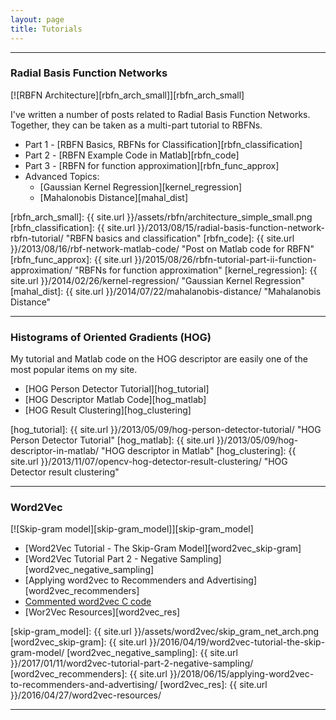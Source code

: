 ```yaml
---
layout: page
title: Tutorials
---
```


<hr/>

### Radial Basis Function Networks

[![RBFN Architecture][rbfn_arch_small]][rbfn_arch_small]

I've written a number of posts related to Radial Basis Function Networks. Together, they can be taken as a multi-part tutorial to RBFNs.

* Part 1 - [RBFN Basics, RBFNs for Classification][rbfn_classification]
* Part 2 - [RBFN Example Code in Matlab][rbfn_code]
* Part 3 - [RBFN for function approximation][rbfn_func_approx]
* Advanced Topics:
  * [Gaussian Kernel Regression][kernel_regression]
  * [Mahalonobis Distance][mahal_dist]

[rbfn_arch_small]: {{ site.url }}/assets/rbfn/architecture_simple_small.png
[rbfn_classification]: {{ site.url }}/2013/08/15/radial-basis-function-network-rbfn-tutorial/ "RBFN basics and classification"
[rbfn_code]: {{ site.url }}/2013/08/16/rbf-network-matlab-code/ "Post on Matlab code for RBFN"
[rbfn_func_approx]: {{ site.url }}/2015/08/26/rbfn-tutorial-part-ii-function-approximation/ "RBFNs for function approximation"
[kernel_regression]: {{ site.url }}/2014/02/26/kernel-regression/ "Gaussian Kernel Regression"
[mahal_dist]: {{ site.url }}/2014/07/22/mahalanobis-distance/ "Mahalanobis Distance"

<hr/>

### Histograms of Oriented Gradients (HOG)

My tutorial and Matlab code on the HOG descriptor are easily one of the most popular items on my site.

* [HOG Person Detector Tutorial][hog_tutorial]
* [HOG Descriptor Matlab Code][hog_matlab]
* [HOG Result Clustering][hog_clustering]

[hog_tutorial]: {{ site.url }}/2013/05/09/hog-person-detector-tutorial/ "HOG Person Detector Tutorial"
[hog_matlab]: {{ site.url }}/2013/05/09/hog-descriptor-in-matlab/ "HOG descriptor in Matlab"
[hog_clustering]: {{ site.url }}/2013/11/07/opencv-hog-detector-result-clustering/ "HOG Detector result clustering"

<hr/>

### Word2Vec

[![Skip-gram model][skip-gram_model]][skip-gram_model]

* [Word2Vec Tutorial - The Skip-Gram Model][word2vec_skip-gram]
* [Word2Vec Tutorial Part 2 - Negative Sampling][word2vec_negative_sampling]
* [Applying word2vec to Recommenders and Advertising][word2vec_recommenders]
* [Commented word2vec C code](https://github.com/chrisjmccormick/word2vec_commented)
* [Wor2Vec Resources][word2vec_res]


[skip-gram_model]: {{ site.url }}/assets/word2vec/skip_gram_net_arch.png
[word2vec_skip-gram]: {{ site.url }}/2016/04/19/word2vec-tutorial-the-skip-gram-model/
[word2vec_negative_sampling]: {{ site.url }}/2017/01/11/word2vec-tutorial-part-2-negative-sampling/
[word2vec_recommenders]: {{ site.url }}/2018/06/15/applying-word2vec-to-recommenders-and-advertising/
[word2vec_res]: {{ site.url }}/2016/04/27/word2vec-resources/

<hr/>
